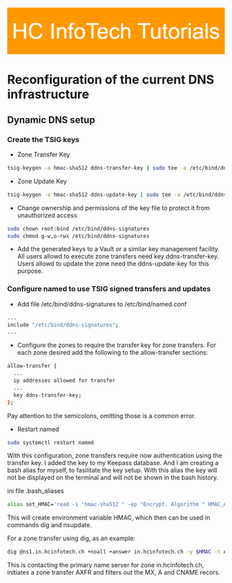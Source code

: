 ![HCInfoTech Banner](../../common/images/HC_InfoTech_Tutorials_Banner.png)

# Reconfiguration of the current DNS infrastructure

## Dynamic DNS setup

### Create the TSIG keys

- Zone Transfer Key

```bash
tsig-keygen -a hmac-sha512 ddns-transfer-key | sudo tee -a /etc/bind/ddns-signatures 1>/dev/null 2>&1
```

- Zone Update Key

```bash
tsig-keygen -a hmac-sha512 ddns-update-key | sudo tee -a /etc/bind/ddns-signatures 1>/dev/null 2>&1
```

- Change ownership and permissions of the key file to protect it from unauthorized access

```bash
sudo chown root:bind /etc/bind/ddns-signatures
sudo chmod g-w,o-rwx /etc/bind/ddns-signatures
```

- Add the generated keys to a Vault or a similar key management facility. All users allowd to execute zone transfers need
  key ddns-transfer-key. Users allowd to update the zone need the ddns-update-key for this purpose.

### Configure named to use TSIG signed transfers and updates

- Add file /etc/bind/ddns-signatures to /etc/bind/named.conf

```bash
...
include "/etc/bind/ddns-signatures";
...
```

- Configure the zones to require the transfer key for zone transfers. For each zone desired add the following to the
  allow-transfer sections:

```bash
allow-transfer {
  ...
  ip addresses allowed for transfer
  ...
  key ddns-transfer-key;
};
```

Pay attention to the semicolons, omitting those is a common error.

- Restart named

```bash
sudo systemctl restart named
```

With this configuration, zone transfers require now authentication using the transfer key. I
added the key to my Keepass database. And I am creating a bash alias for myself, to
fasilitate the key setup. With this alias the key will not be displayed on the terminal
and will not be shown in the bash history.

ini file .bash_aliases

```bash
alias set_HMAC='read -i "hmac-sha512 " -ep "Encrypt. Algorithm " HMAC_ALG;read -i "ddns-update-key " -ep "DDNS User " HMAC_USER;read -sep "DDNS Password " HMAC_PASSWD;HMAC=${HMAC_ALG}:${HMAC_USER}:${HMAC_PASSWD}'
```

This will create environment variable HMAC, which then can be used in commands dig and nsupdate.

For a zone transfer using dig, as an example:

```bash
dig @ns1.in.hcinfotech.ch +noall +answer in.hcinfotech.ch -y $HMAC -t AXFR|grep -E $'[\t| ](A|CNAME|MX)[\t| ]'
```

This is contacting the primary name server for zone in.hcinfotech.ch, initiates a zone transfer AXFR and filters out
the MX, A and CNAME recors.
